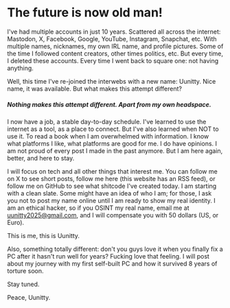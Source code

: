 # The future is now old man!

I've had multiple accounts in just 10 years. Scattered all across the internet: Mastodon, X, Facebook, Google, YouTube, Instagram, Snapchat, etc. With multiple names, nicknames, my own IRL name, and profile pictures. Some of the time I followed content creators, other times politics, etc. But every time, I deleted these accounts. Every time I went back to square one: not having anything.

Well, this time I've re-joined the interwebs with a new name: Uunitty. Nice name, it was available. But what makes this attempt different? 

##### Nothing makes this attempt different. Apart from my own headspace.

I now have a job, a stable day-to-day schedule. I've learned to use the internet as a tool, as a place to connect. But I've also learned when NOT to use it. To read a book when I am overwhelmed with information. I know what platforms I like, what platforms are good for me. I do have opinions. I am not proud of every post I made in the past anymore. But I am here again, better, and here to stay.

I will focus on tech and all other things that interest me. You can follow me on X to see short posts, follow me here (this website has an RSS feed), or follow me on GitHub to see what shitcode I've created today. I am starting with a clean slate. Some might have an idea of who I am; for those, I ask you not to post my name online until I am ready to show my real identity. I am an ethical hacker, so if you OSINT my real name, email me at uunitty2025@gmail.com, and I will compensate you with 50 dollars (US, or Euro).

This is me, this is Uunitty.

Also, something totally different: don't you guys love it when you finally fix a PC after it hasn't run well for years? Fucking love that feeling. I will post about my journey with my first self-built PC and how it survived 8 years of torture soon.

Stay tuned.

Peace,
Uunitty.
